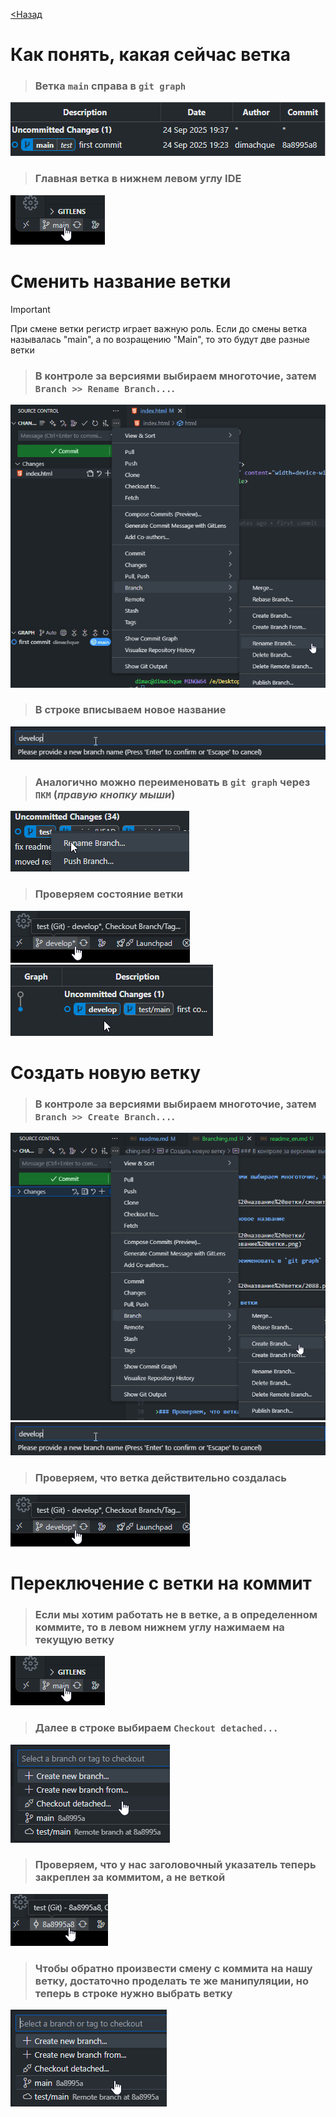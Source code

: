[<Назад](/readme.md)

# Как понять, какая сейчас ветка

>### Ветка `main` справа в `git graph`

![](/assets/7.%20Сменить%20название%20ветки/main%20ветка%20до%20смены.png)

>### Главная ветка в нижнем левом углу IDE

![](/assets/7.%20Сменить%20название%20ветки/ветка%20main.png)

# Сменить название ветки

> [!IMPORTANT]      
> При смене ветки регистр играет важную роль. Если до смены ветка называлась "main", а по возращению "Main", то это будут две разные ветки

>### В контроле за версиями выбираем многоточие, затем `Branch >> Rename Branch...`.

![](/assets/7.%20Сменить%20название%20ветки/сменить%20название%20ветки.png)

>### В строке вписываем новое название

![](/assets/7.%20Сменить%20название%20ветки/в%20строке%20меняем%20название%20ветки.png)

>### Аналогично можно переименовать в `git graph` через `ПКМ` (_правую кнопку мыши_)

![](/assets/7.%20Сменить%20название%20ветки/2088.png)

>### Проверяем состояние ветки

![](/assets/7.%20Сменить%20название%20ветки/новое%20название%20ветки.png)       
![](/assets/7.%20Сменить%20название%20ветки/новое%20название%20ветки%202.png)

# Создать новую ветку

>### В контроле за версиями выбираем многоточие, затем `Branch >> Create Branch...`.

![](/assets/7.%20Сменить%20название%20ветки/2089.png)       
![](/assets/7.%20Сменить%20название%20ветки/в%20строке%20меняем%20название%20ветки.png)

>### Проверяем, что ветка действительно создалась

![](/assets/7.%20Сменить%20название%20ветки/новое%20название%20ветки.png)

# Переключение с ветки на коммит

>### Если мы хотим работать не в ветке, а в определенном коммите, то в левом нижнем углу нажимаем на текущую ветку

![](/assets/7.%20Сменить%20название%20ветки/ветка%20main.png)

>### Далее в строке выбираем `Checkout detached...`

![](/assets/7.%20Сменить%20название%20ветки/чекаут.png)

>### Проверяем, что у нас заголовочный указатель теперь закреплен за коммитом, а не веткой

![](/assets/7.%20Сменить%20название%20ветки/смена%20коммита%20на%20ветку.png)

>### Чтобы обратно произвести смену с коммита на нашу ветку, достаточно проделать те же манипуляции, но теперь в строке нужно выбрать ветку

![](/assets/7.%20Сменить%20название%20ветки/выбрать%20ветку.png)